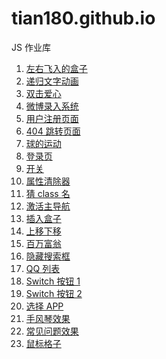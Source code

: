 # tian180.github.io

JS 作业库

1. [左右飞入的盒子](./1-%E5%B7%A6%E5%8F%B3%E9%A3%9E%E5%85%A5%E7%9A%84%E7%9B%92%E5%AD%90.html)
2. [递归文字动画](./2-%E9%80%92%E5%BD%92.html)
3. [双击爱心](./3-%E5%8F%8C%E5%87%BB%E7%88%B1%E5%BF%83.html)
4. [微博录入系统](./4-%E5%BE%AE%E5%8D%9A%E5%BD%95%E5%85%A5.html)
5. [用户注册页面](./5-2-%E7%94%A8%E6%88%B7%E4%BF%A1%E6%81%AF.html)
6. [404 跳转页面](./6-404.html)
7. [球的运动](./7-%E7%90%83%E7%9A%84%E8%BF%90%E5%8A%A8.html)
8. [登录页](./8-%E7%99%BB%E5%BD%95%E9%A1%B5.html)
9. [开关](./9-%E5%BC%80%E5%85%B3.html)
10. [属性清除器](./10-%E5%88%A0%E9%99%A4%E5%B1%9E%E6%80%A7.html)
11. [猜 class 名](./11-%E7%8C%9Cclass%E5%90%8D.html)
12. [激活主导航]()
13. [插入盒子](./13-%E6%8F%92%E5%85%A5%E7%9B%B8%E9%82%BB%E7%9B%92%E5%AD%90.html)
14. [上移下移](./14-%E4%B8%8A%E7%A7%BB%E4%B8%8B%E7%A7%BB.html)
15. [百万富翁](./15-%E5%AF%8C%E8%B1%AA%E6%8E%92%E8%A1%8C%E6%A6%9C.html)
16. [隐藏搜索框]()
17. [QQ 列表]()
18. [Switch 按钮 1](./18-off%E6%8C%89%E9%92%AE.html)
19. [Switch 按钮 2](./19-switch%E6%8C%89%E9%92%AE.html)
20. [选择 APP](./20-%E4%BB%A8%E9%80%89%E9%A1%B9.html)
21. [手风琴效果](./21-%E6%89%8B%E9%A3%8E%E7%90%B4.html)
22. [常见问题效果]()
23. [鼠标格子](./23-%E9%BC%A0%E6%A0%87%E6%A0%BC%E5%AD%90.html)
